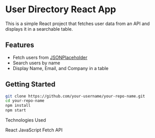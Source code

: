 # User Directory React App

This is a simple React project that fetches user data from an API and displays it in a searchable table.

## Features
- Fetch users from [JSONPlaceholder](https://jsonplaceholder.typicode.com/users)
- Search users by name
- Display Name, Email, and Company in a table

## Getting Started
```bash
git clone https://github.com/your-username/your-repo-name.git
cd your-repo-name
npm install
npm start
```

Technologies Used

React
JavaScript
Fetch API
